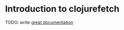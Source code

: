 # Introduction to clojurefetch

TODO: write [great documentation](http://jacobian.org/writing/what-to-write/)
